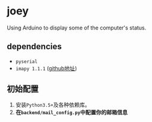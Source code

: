 # joey
Using Arduino to display some of the computer's status.


## dependencies
- `pyserial`
- `imapy 1.1.1` ([github地址](https://github.com/vladimarius/imapy))

## 初始配置
1. 安装`Python3.5+`及各种依赖库。
2. **在`backend/mail_config.py`中配置你的邮箱信息**